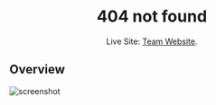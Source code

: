 <!-- Please update value in the {}  -->

<h1 align="center">404 not found</h1>

<div align="center">
   Live Site:  <a href="https://exquisite-lokum-74060e.netlify.app/" target="_blank">Team Website</a>.
</div>

<!-- OVERVIEW -->

## Overview

![screenshot](./exquisite-lokum-74060e.netlify.app_.pngscrrenshot.png)
